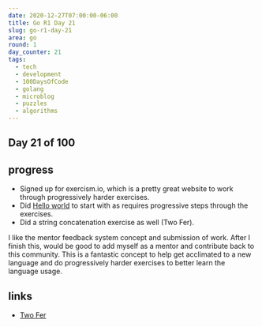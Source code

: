 ```yaml
---
date: 2020-12-27T07:00:00-06:00
title: Go R1 Day 21
slug: go-r1-day-21
area: go
round: 1
day_counter: 21
tags:
  - tech
  - development
  - 100DaysOfCode
  - golang
  - microblog
  - puzzles
  - algorithms
---
```


## Day 21 of 100

## progress

- Signed up for exercism.io, which is a pretty great website to work through progressively harder exercises.
- Did [Hello world](https://exercism.io/tracks/go/exercises/hello-world/solutions/d63069aace8d42c7ac55ad9cea2f3a43) to start with as requires progressive steps through the exercises.
- Did a string concatenation exercise as well (Two Fer).

I like the mentor feedback system concept and submission of work.
After I finish this, would be good to add myself as a mentor and contribute back to this community.
This is a fantastic concept to help get acclimated to a new language and do progressively harder exercises to better learn the language usage.

## links

- [Two Fer](https://exercism.io/tracks/go/exercises/two-fer)
